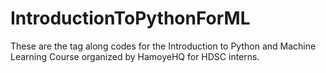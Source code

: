 # IntroductionToPythonForML
These are the tag along codes for the Introduction to Python and Machine Learning Course organized by HamoyeHQ for HDSC interns.
